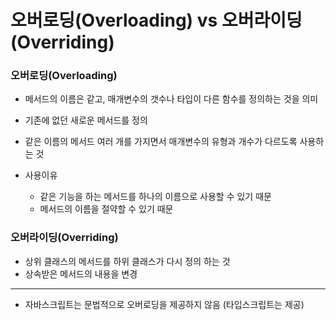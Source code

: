 # 오버로딩(Overloading) vs 오버라이딩(Overriding)

### 오버로딩(Overloading)

- 메서드의 이름은 같고, 매개변수의 갯수나 타입이 다른 함수를 정의하는 것을 의미
- 기존에 없던 새로운 메서드를 정의
- 같은 이름의 메서드 여러 개를 가지면서 매개변수의 유형과 개수가 다르도록 사용하는 것

- 사용이유
  - 같은 기능을 하는 메서드를 하나의 이름으로 사용할 수 있기 때문
  - 메서드의 이름을 절약할 수 있기 때문

### 오버라이딩(Overriding)

- 상위 클래스의 메서드를 하위 클래스가 다시 정의 하는 것
- 상속받은 메서드의 내용을 변경

---

- 자바스크립트는 문법적으로 오버로딩을 제공하지 않음 (타입스크립트는 제공)
